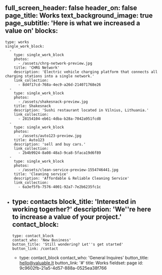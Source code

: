 full_screen_header: false
header_on: false
page_title: Works
text_background_image: true
page_subtitle: 'Here is what we increased a value on'
blocks:
  -
    type: works
    single_work_block:
      -
        type: single_work_block
        photos:
          - /assets/chrg-network-preview.jpg
        title: 'CHRG Network'
        description: 'Electric vehicle charging platform that connects all charging stations into a single network.'
        link_collection:
          - 8d4f17cd-768a-4ec9-a26d-214071768e26
      -
        type: single_work_block
        photos:
          - /assets/shakesnack-preview.jpg
        title: Shakesnack
        description: 'Sushi restaurant located in Vilnius, Lithuania.'
        link_collection:
          - 28154104-eb61-4dba-b28a-7042a951fcd8
      -
        type: single_work_block
        photos:
          - /assets/auto123-preview.jpg
        title: Auto123
        description: 'sell and buy cars.'
        link_collection:
          - 2b4b9924-8a08-48a3-9ca8-5faca19d6f89
      -
        type: single_work_block
        photos:
          - /assets/clean-service-preview-1554746441.jpg
        title: 'Cleaning service'
        description: 'Affordable & Reliable Cleaning Service'
        link_collection:
          - 6a3ef5fb-7576-4001-92a7-7e2b6235fc1c
  -
    type: contacts
    block_title: 'Interested in working togerher?'
    description: 'We''re here to increase a value of your project.'
    contact_block:
      -
        type: contact_block
        contact_who: 'New Business'
        button_title: 'Still wondering? Let''s get started'
        button_link: /contact
      -
        type: contact_block
        contact_who: 'General Inquires'
        button_title: hello@valuable.lt
        button_link: '#'
title: Works
fieldset: page
id: 9c9602fb-21a5-4d57-888a-0525ea38f766
